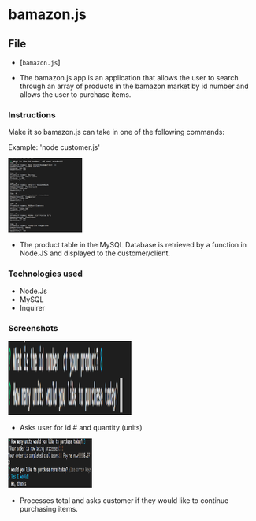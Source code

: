 # bamazon.js

## File

* [`bamazon.js`]

* The bamazon.js app is an application that allows the user to search through an array of products in the bamazon market by id number and allows the user to purchase items.

### Instructions

Make it so bamazon.js can take in one of the following commands:

Example: 'node customer.js'

<img src="images/Screen Shot 2018-11-14 at 11.30.31 AM.png" height="150" width="150">

* The product table in the MySQL Database is retrieved by a function in Node.JS and displayed to the customer/client.

### Technologies used

* Node.Js
* MySQL
* Inquirer

### Screenshots

<img src="images/Screen Shot 2018-11-14 at 11.31.13 AM.png" height="150" width="250">

* Asks user for id # and quantity (units)

<img src="images/Screen Shot 2018-11-14 at 11.32.09 AM.png" height="100" width="170">

* Processes total and asks customer if they would like to continue purchasing items.


